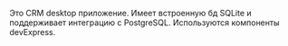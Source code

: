 Это CRM desktop приложение. Имеет встроенную бд SQLite и поддерживает интеграцию с PostgreSQL. Используются компоненты devExpress.
